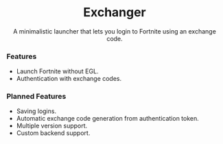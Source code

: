 <h1 align ="center" style="margin-top: 0px;">Exchanger</h1>
<p align="center">
  A minimalistic launcher that lets you login to Fortnite using an exchange code.
</p>

### Features
- Launch Fortnite without EGL.
- Authentication with exchange codes.

### Planned Features
- Saving logins.
- Automatic exchange code generation from authentication token.
- Multiple version support.
- Custom backend support.
